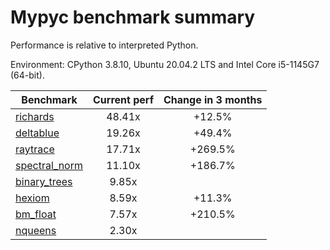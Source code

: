 # Mypyc benchmark summary

Performance is relative to interpreted Python.

Environment: CPython 3.8.10, Ubuntu 20.04.2 LTS and Intel Core i5-1145G7 (64-bit).

| Benchmark | Current perf | Change in 3 months |
| --- | :---: | :---: |
| [richards](benchmarks/richards.md) | 48.41x | +12.5% |
| [deltablue](benchmarks/deltablue.md) | 19.26x | +49.4% |
| [raytrace](benchmarks/raytrace.md) | 17.71x | +269.5% |
| [spectral_norm](benchmarks/spectral_norm.md) | 11.10x | +186.7% |
| [binary_trees](benchmarks/binary_trees.md) | 9.85x |  |
| [hexiom](benchmarks/hexiom.md) | 8.59x | +11.3% |
| [bm_float](benchmarks/bm_float.md) | 7.57x | +210.5% |
| [nqueens](benchmarks/nqueens.md) | 2.30x |  |
